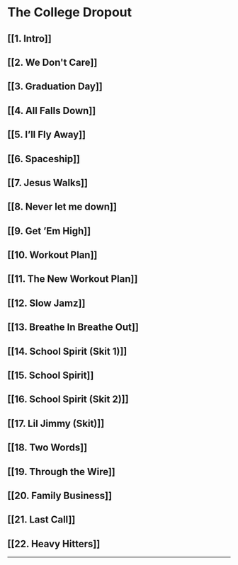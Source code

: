 # The College Dropout

## [[1. Intro]]

## [[2. We Don't Care]]

## [[3. Graduation Day]]

## [[4. All Falls Down]]

## [[5. I’ll Fly Away]]

## [[6. Spaceship]]

## [[7. Jesus Walks]]

## [[8. Never let me down]]

## [[9. Get ’Em High]]

## [[10. Workout Plan]]

## [[11. The New Workout Plan]]

## [[12. Slow Jamz]]

## [[13. Breathe In Breathe Out]]

## [[14. School Spirit (Skit 1)]]

## [[15. School Spirit]]

## [[16. School Spirit (Skit 2)]]

## [[17. Lil Jimmy (Skit)]]

## [[18. Two Words]]

## [[19. Through the Wire]]

## [[20. Family Business]]

## [[21. Last Call]]

## [[22. Heavy Hitters]]

---
